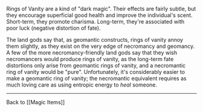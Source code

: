 Rings of Vanity are a kind of "dark magic".  Their effects are fairly subtle, but they encourage superficial good health and improve the individual's scent.  Short-term, they promote charisma.  Long-term, they're associated with poor luck (negative distortion of fate).

The land gods say that, as geomantic constructs, rings of vanity annoy them slightly, as they exist on the very edge of necromancy and geomancy.  A few of the more necromancy-friendly land gods say that they wish necromancers would produce rings of vanity, as the long-term fate distortions only arise from geomantic rings of vanity, and a necromantic ring of vanity would be "pure".  Unfortunately, it's considerably easier to make a geomantic ring of vanity; the necromantic equivalent requires as much loving care as using entropic energy to *heal* someone.

---
Back to [[Magic Items]]
